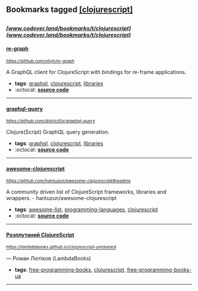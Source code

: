 ## Bookmarks tagged [[clojurescript]](https://www.codever.land/search?q=[clojurescript])

_<sup><sup>[www.codever.land/bookmarks/t/clojurescript](www.codever.land/bookmarks/t/clojurescript)</sup></sup>_
---
#### [re-graph](https://github.com/oliyh/re-graph)
_<sup>https://github.com/oliyh/re-graph</sup>_

A GraphQL client for ClojureScript with bindings for re-frame applications.
* **tags**: [graphql](../tagged/graphql.md), [clojurescript](../tagged/clojurescript.md), [libraries](../tagged/libraries.md)
* :octocat: **[source code](https://github.com/oliyh/re-graph)**
---
#### [graphql-query](https://github.com/district0x/graphql-query)
_<sup>https://github.com/district0x/graphql-query</sup>_

Clojure(Script) GraphQL query generation.
* **tags**: [graphql](../tagged/graphql.md), [clojurescript](../tagged/clojurescript.md), [libraries](../tagged/libraries.md)
* :octocat: **[source code](https://github.com/district0x/graphql-query)**
---
#### [awesome-clojurescript](https://github.com/hantuzun/awesome-clojurescript#readme)
_<sup>https://github.com/hantuzun/awesome-clojurescript#readme</sup>_

A community driven list of ClojureScript frameworks, libraries and wrappers. - hantuzun/awesome-clojurescript
* **tags**: [awesome-list](../tagged/awesome-list.md), [programming-languages](../tagged/programming-languages.md), [clojurescript](../tagged/clojurescript.md)
* :octocat: **[source code](https://github.com/hantuzun/awesome-clojurescript#readme)**
---
#### [Розплутаний ClojureScript](https://lambdabooks.github.io/clojurescript-unraveled)
_<sup>https://lambdabooks.github.io/clojurescript-unraveled</sup>_

— Роман Лютіков (LambdaBooks)
* **tags**: [free-programming-books](../tagged/free-programming-books.md), [clojurescript](../tagged/clojurescript.md), [free-programming-books-ua](../tagged/free-programming-books-ua.md)
---
